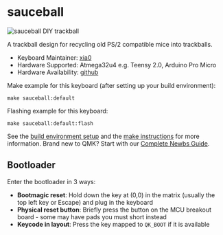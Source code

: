 # sauceball

![sauceball DIY trackball](https://i.imgur.com/h5vI6Rqh.jpg)

A trackball design for recycling old PS/2 compatible mice into trackballs.

* Keyboard Maintainer: [xia0](https://github.com/xia0)
* Hardware Supported: Atmega32u4 e.g. Teensy 2.0, Arduino Pro Micro
* Hardware Availability: [github](https://github.com/xia0/sauceball_files)
    

Make example for this keyboard (after setting up your build environment):

    make sauceball:default

Flashing example for this keyboard:

    make sauceball:default:flash

See the [build environment setup](https://docs.qmk.fm/#/getting_started_build_tools) and the [make instructions](https://docs.qmk.fm/#/getting_started_make_guide) for more information. Brand new to QMK? Start with our [Complete Newbs Guide](https://docs.qmk.fm/#/newbs).

## Bootloader

Enter the bootloader in 3 ways:

* **Bootmagic reset**: Hold down the key at (0,0) in the matrix (usually the top left key or Escape) and plug in the keyboard
* **Physical reset button**: Briefly press the button on the MCU breakout board - some may have pads you must short instead
* **Keycode in layout**: Press the key mapped to `QK_BOOT` if it is available
